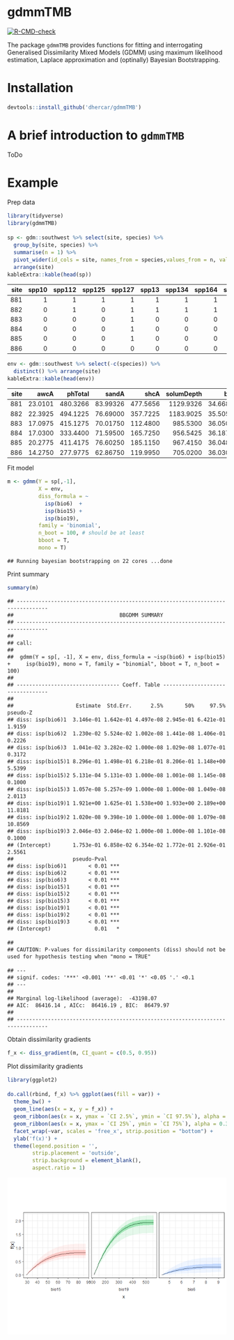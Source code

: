 gdmmTMB
================

<!-- badges: start -->

[![R-CMD-check](https://github.com/dhercar/gdmmTMB/actions/workflows/R-CMD-check.yaml/badge.svg)](https://github.com/dhercar/gdmmTMB/actions/workflows/R-CMD-check.yaml)
<!-- badges: end -->

The package `gdmmTMB` provides functions for fitting and interrogating
Generalised Dissimilarity Mixed Models (GDMM) using maximum likelihood
estimation, Laplace approximation and (optinally) Bayesian
Bootstrapping.

# Installation

``` r
devtools::install_github('dhercar/gdmmTMB')
```

# A brief introduction to `gdmmTMB`

ToDo

# Example

Prep data

``` r
library(tidyverse)
library(gdmmTMB)

sp <- gdm::southwest %>% select(site, species) %>% 
  group_by(site, species) %>%
  summarise(n = 1) %>%
  pivot_wider(id_cols = site, names_from = species,values_from = n, values_fill = 0 ) %>%
  arrange(site)
kableExtra::kable(head(sp))
```

| site | spp10 | spp112 | spp125 | spp127 | spp13 | spp134 | spp164 | spp179 | spp196 | spp198 | spp214 | spp219 | spp281 | spp285 | spp292 | spp298 | spp299 | spp325 | spp338 | spp352 | spp356 | spp377 | spp38 | spp390 | spp4 | spp433 | spp438 | spp440 | spp445 | spp451 | spp453 | spp456 | spp472 | spp479 | spp481 | spp482 | spp491 | spp492 | spp493 | spp494 | spp495 | spp50 | spp503 | spp519 | spp535 | spp544 | spp545 | spp567 | spp575 | spp589 | spp593 | spp6 | spp605 | spp609 | spp613 | spp621 | spp637 | spp638 | spp649 | spp65 | spp652 | spp655 | spp692 | spp702 | spp713 | spp720 | spp721 | spp722 | spp723 | spp724 | spp734 | spp735 | spp740 | spp746 | spp767 | spp780 | spp79 | spp796 | spp800 | spp814 | spp837 | spp865 | spp881 | spp898 | spp899 | spp911 | spp916 | spp934 | spp935 | spp936 | spp954 | spp12 | spp126 | spp138 | spp181 | spp191 | spp2 | spp202 | spp205 | spp210 | spp22 | spp226 | spp257 | spp258 | spp265 | spp271 | spp319 | spp320 | spp327 | spp34 | spp342 | spp380 | spp393 | spp408 | spp41 | spp415 | spp417 | spp419 | spp461 | spp467 | spp500 | spp501 | spp511 | spp518 | spp579 | spp610 | spp615 | spp660 | spp7 | spp711 | spp719 | spp739 | spp74 | spp749 | spp778 | spp785 | spp788 | spp8 | spp81 | spp831 | spp860 | spp861 | spp868 | spp904 | spp906 | spp920 | spp923 | spp925 | spp929 | spp931 | spp937 | spp940 | spp944 | spp97 | spp98 | spp142 | spp222 | spp225 | spp260 | spp269 | spp282 | spp295 | spp307 | spp345 | spp402 | spp424 | spp478 | spp486 | spp509 | spp527 | spp57 | spp578 | spp58 | spp591 | spp612 | spp653 | spp71 | spp761 | spp790 | spp839 | spp85 | spp892 | spp963 | spp147 | spp189 | spp209 | spp334 | spp36 | spp418 | spp454 | spp506 | spp816 | spp159 | spp170 | spp183 | spp184 | spp215 | spp229 | spp240 | spp291 | spp306 | spp308 | spp416 | spp426 | spp498 | spp68 | spp688 | spp697 | spp752 | spp763 | spp764 | spp789 | spp838 | spp119 | spp141 | spp272 | spp392 | spp401 | spp432 | spp502 | spp523 | spp531 | spp588 | spp61 | spp663 | spp700 | spp737 | spp943 | spp968 | spp969 | spp974 | spp116 | spp117 | spp122 | spp172 | spp212 | spp228 | spp26 | spp294 | spp372 | spp400 | spp444 | spp449 | spp462 | spp532 | spp556 | spp585 | spp587 | spp622 | spp625 | spp629 | spp635 | spp666 | spp671 | spp676 | spp677 | spp712 | spp742 | spp768 | spp841 | spp930 | spp939 | spp953 | spp965 | spp121 | spp128 | spp137 | spp160 | spp195 | spp234 | spp27 | spp321 | spp33 | spp457 | spp459 | spp46 | spp469 | spp551 | spp569 | spp656 | spp683 | spp77 | spp828 | spp830 | spp846 | spp876 | spp891 | spp93 | spp124 | spp252 | spp525 | spp56 | spp597 | spp777 | spp801 | spp832 | spp103 | spp186 | spp430 | spp144 | spp150 | spp235 | spp242 | spp293 | spp305 | spp40 | spp436 | spp458 | spp475 | spp83 | spp96 | spp201 | spp44 | spp446 | spp474 | spp526 | spp207 | spp250 | spp302 | spp304 | spp314 | spp403 | spp42 | spp447 | spp541 | spp543 | spp583 | spp590 | spp634 | spp667 | spp718 | spp75 | spp750 | spp835 | spp864 | spp896 | spp897 | spp928 | spp236 | spp30 | spp546 | spp815 | spp86 | spp882 | spp558 | spp850 | spp140 | spp499 | spp592 | spp9 | spp388 | spp476 | spp783 | spp135 | spp178 | spp23 | spp284 | spp431 | spp661 | spp104 | spp167 | spp204 | spp31 | spp336 | spp517 | spp537 | spp608 | spp647 | spp709 | spp710 | spp844 | spp88 | spp880 | spp654 | spp675 | spp716 | spp76 | spp776 | spp894 | spp917 | spp932 | spp133 | spp145 | spp158 | spp162 | spp218 | spp232 | spp275 | spp43 | spp435 | spp489 | spp497 | spp524 | spp542 | spp548 | spp553 | spp67 | spp822 | spp89 | spp960 | spp962 | spp114 | spp118 | spp19 | spp28 | spp289 | spp312 | spp332 | spp554 | spp644 | spp658 | spp673 | spp704 | spp707 | spp748 | spp820 | spp847 | spp887 | spp888 | spp100 | spp246 | spp268 | spp287 | spp421 | spp470 | spp488 | spp60 | spp751 | spp123 | spp348 | spp52 | spp59 | spp245 | spp276 | spp329 | spp341 | spp941 | spp217 | spp279 | spp330 | spp471 | spp533 | spp182 | spp643 | spp694 | spp107 | spp251 | spp32 | spp344 | spp455 | spp782 | spp854 | spp161 | spp197 | spp24 | spp404 | spp45 | spp464 | spp534 | spp563 | spp598 | spp623 | spp631 | spp725 | spp730 | spp840 | spp857 | spp886 | spp949 | spp951 | spp964 | spp253 | spp379 | spp505 | spp510 | spp603 | spp626 | spp701 | spp727 | spp825 | spp912 | spp927 | spp211 | spp277 | spp301 | spp512 | spp665 | spp863 | spp318 | spp339 | spp35 | spp437 | spp473 | spp5 | spp53 | spp791 | spp185 | spp310 | spp331 | spp429 | spp536 | spp549 | spp87 | spp288 | spp337 | spp395 | spp550 | spp573 | spp848 | spp905 | spp516 | spp154 | spp163 | spp267 | spp340 | spp387 | spp690 | spp80 | spp947 | spp173 | spp203 | spp241 | spp262 | spp309 | spp316 | spp349 | spp368 | spp565 | spp601 | spp602 | spp819 | spp845 | spp869 | spp873 | spp874 | spp893 | spp959 | spp961 | spp180 | spp25 | spp359 | spp480 | spp521 | spp559 | spp561 | spp566 | spp574 | spp581 | spp646 | spp668 | spp674 | spp681 | spp703 | spp706 | spp728 | spp738 | spp747 | spp770 | spp784 | spp797 | spp836 | spp907 | spp913 | spp938 | spp94 | spp971 | spp972 | spp383 | spp642 | spp72 | spp871 | spp933 | spp175 | spp280 | spp466 | spp496 | spp733 | spp1 | spp146 | spp317 | spp264 | spp664 | spp143 | spp206 | spp326 | spp571 | spp942 | spp193 | spp194 | spp216 | spp389 | spp413 | spp439 | spp64 | spp84 | spp131 | spp132 | spp187 | spp224 | spp363 | spp49 | spp562 | spp607 | spp645 | spp682 | spp73 | spp849 | spp862 | spp367 | spp520 | spp528 | spp662 | spp686 | spp177 | spp333 | spp385 | spp582 | spp584 | spp641 | spp651 | spp659 | spp745 | spp956 | spp54 | spp17 | spp599 | spp63 | spp754 | spp82 | spp919 | spp259 | spp360 | spp633 | spp192 | spp463 | spp507 | spp624 | spp807 | spp818 | spp220 | spp227 | spp315 | spp362 | spp485 | spp51 | spp576 | spp69 | spp787 | spp802 | spp855 | spp902 | spp109 | spp21 | spp261 | spp425 | spp731 | spp803 | spp248 | spp297 | spp428 | spp513 | spp514 | spp596 | spp617 | spp792 | spp805 | spp834 | spp290 | spp958 | spp547 | spp604 | spp616 | spp833 | spp552 | spp670 | spp859 | spp946 | spp577 | spp618 | spp926 | spp105 | spp152 | spp370 | spp37 | spp895 | spp915 | spp149 | spp190 | spp247 | spp266 | spp726 | spp798 | spp91 | spp106 | spp270 | spp875 | spp139 | spp386 | spp407 | spp448 | spp572 | spp779 | spp781 | spp973 | spp793 | spp708 | spp884 | spp92 | spp188 | spp366 | spp427 | spp156 | spp200 | spp627 | spp811 | spp351 | spp460 | spp504 | spp628 | spp901 | spp101 | spp113 | spp129 | spp136 | spp14 | spp174 | spp223 | spp273 | spp303 | spp322 | spp369 | spp411 | spp47 | spp483 | spp484 | spp555 | spp755 | spp759 | spp78 | spp799 | spp809 | spp870 | spp877 | spp921 | spp208 | spp213 | spp382 | spp744 | spp867 | spp879 | spp909 | spp922 | spp650 | spp766 | spp795 | spp648 | spp903 | spp110 | spp889 | spp99 | spp11 | spp324 | spp570 | spp794 | spp806 | spp813 | spp120 | spp199 | spp230 | spp296 | spp3 | spp350 | spp406 | spp48 | spp640 | spp66 | spp743 | spp758 | spp775 | spp890 | spp90 | spp910 | spp95 | spp239 | spp29 | spp354 | spp357 | spp365 | spp374 | spp394 | spp477 | spp508 | spp529 | spp540 | spp564 | spp620 | spp630 | spp696 | spp765 | spp786 | spp826 | spp948 | spp970 | spp157 | spp176 | spp283 | spp311 | spp313 | spp328 | spp353 | spp384 | spp530 | spp538 | spp557 | spp594 | spp600 | spp678 | spp736 | spp866 | spp885 | spp908 | spp955 | spp244 | spp669 | spp165 | spp254 | spp347 | spp373 | spp381 | spp522 | spp580 | spp606 | spp632 | spp636 | spp705 | spp804 | spp858 | spp966 | spp335 | spp375 | spp39 | spp619 | spp679 | spp680 | spp883 | spp689 | spp808 | spp945 | spp148 | spp698 | spp878 | spp950 | spp967 | spp672 | spp420 | spp441 | spp278 | spp371 | spp568 | spp586 | spp657 | spp685 | spp810 | spp952 | spp957 |
|-----:|------:|-------:|-------:|-------:|------:|-------:|-------:|-------:|-------:|-------:|-------:|-------:|-------:|-------:|-------:|-------:|-------:|-------:|-------:|-------:|-------:|-------:|------:|-------:|-----:|-------:|-------:|-------:|-------:|-------:|-------:|-------:|-------:|-------:|-------:|-------:|-------:|-------:|-------:|-------:|-------:|------:|-------:|-------:|-------:|-------:|-------:|-------:|-------:|-------:|-------:|-----:|-------:|-------:|-------:|-------:|-------:|-------:|-------:|------:|-------:|-------:|-------:|-------:|-------:|-------:|-------:|-------:|-------:|-------:|-------:|-------:|-------:|-------:|-------:|-------:|------:|-------:|-------:|-------:|-------:|-------:|-------:|-------:|-------:|-------:|-------:|-------:|-------:|-------:|-------:|------:|-------:|-------:|-------:|-------:|-----:|-------:|-------:|-------:|------:|-------:|-------:|-------:|-------:|-------:|-------:|-------:|-------:|------:|-------:|-------:|-------:|-------:|------:|-------:|-------:|-------:|-------:|-------:|-------:|-------:|-------:|-------:|-------:|-------:|-------:|-------:|-----:|-------:|-------:|-------:|------:|-------:|-------:|-------:|-------:|-----:|------:|-------:|-------:|-------:|-------:|-------:|-------:|-------:|-------:|-------:|-------:|-------:|-------:|-------:|-------:|------:|------:|-------:|-------:|-------:|-------:|-------:|-------:|-------:|-------:|-------:|-------:|-------:|-------:|-------:|-------:|-------:|------:|-------:|------:|-------:|-------:|-------:|------:|-------:|-------:|-------:|------:|-------:|-------:|-------:|-------:|-------:|-------:|------:|-------:|-------:|-------:|-------:|-------:|-------:|-------:|-------:|-------:|-------:|-------:|-------:|-------:|-------:|-------:|-------:|-------:|------:|-------:|-------:|-------:|-------:|-------:|-------:|-------:|-------:|-------:|-------:|-------:|-------:|-------:|-------:|-------:|-------:|-------:|------:|-------:|-------:|-------:|-------:|-------:|-------:|-------:|-------:|-------:|-------:|-------:|-------:|-------:|------:|-------:|-------:|-------:|-------:|-------:|-------:|-------:|-------:|-------:|-------:|-------:|-------:|-------:|-------:|-------:|-------:|-------:|-------:|-------:|-------:|-------:|-------:|-------:|-------:|-------:|-------:|-------:|-------:|-------:|-------:|-------:|-------:|------:|-------:|------:|-------:|-------:|------:|-------:|-------:|-------:|-------:|-------:|------:|-------:|-------:|-------:|-------:|-------:|------:|-------:|-------:|-------:|------:|-------:|-------:|-------:|-------:|-------:|-------:|-------:|-------:|-------:|-------:|-------:|-------:|-------:|------:|-------:|-------:|-------:|------:|------:|-------:|------:|-------:|-------:|-------:|-------:|-------:|-------:|-------:|-------:|-------:|------:|-------:|-------:|-------:|-------:|-------:|-------:|-------:|-------:|------:|-------:|-------:|-------:|-------:|-------:|-------:|-------:|------:|-------:|-------:|------:|-------:|-------:|-------:|-------:|-------:|-------:|-----:|-------:|-------:|-------:|-------:|-------:|------:|-------:|-------:|-------:|-------:|-------:|-------:|------:|-------:|-------:|-------:|-------:|-------:|-------:|-------:|-------:|------:|-------:|-------:|-------:|-------:|------:|-------:|-------:|-------:|-------:|-------:|-------:|-------:|-------:|-------:|-------:|-------:|------:|-------:|-------:|-------:|-------:|-------:|-------:|-------:|------:|-------:|------:|-------:|-------:|-------:|-------:|------:|------:|-------:|-------:|-------:|-------:|-------:|-------:|-------:|-------:|-------:|-------:|-------:|-------:|-------:|-------:|-------:|-------:|-------:|-------:|-------:|-------:|-------:|------:|-------:|-------:|-------:|------:|------:|-------:|-------:|-------:|-------:|-------:|-------:|-------:|-------:|-------:|-------:|-------:|-------:|-------:|-------:|-------:|------:|-------:|-------:|-------:|-------:|-------:|-------:|------:|-------:|------:|-------:|-------:|-------:|-------:|-------:|-------:|-------:|-------:|-------:|-------:|-------:|-------:|-------:|-------:|-------:|-------:|-------:|-------:|-------:|-------:|-------:|-------:|-------:|-------:|-------:|-------:|-------:|-------:|-------:|-------:|-------:|-------:|-------:|------:|-------:|-------:|-----:|------:|-------:|-------:|-------:|-------:|-------:|-------:|-------:|------:|-------:|-------:|-------:|-------:|-------:|-------:|-------:|-------:|-------:|-------:|-------:|-------:|-------:|-------:|------:|-------:|-------:|-------:|-------:|-------:|-------:|-------:|-------:|-------:|-------:|-------:|-------:|-------:|-------:|-------:|-------:|-------:|-------:|-------:|-------:|-------:|------:|-------:|-------:|-------:|-------:|-------:|-------:|-------:|-------:|-------:|-------:|-------:|-------:|-------:|-------:|-------:|-------:|-------:|-------:|-------:|-------:|-------:|-------:|-------:|-------:|------:|-------:|-------:|-------:|-------:|------:|-------:|-------:|-------:|-------:|-------:|-------:|-------:|-----:|-------:|-------:|-------:|-------:|-------:|-------:|-------:|-------:|-------:|-------:|-------:|-------:|-------:|-------:|-------:|------:|------:|-------:|-------:|-------:|-------:|-------:|------:|-------:|-------:|-------:|-------:|------:|-------:|-------:|-------:|-------:|-------:|-------:|-------:|-------:|-------:|-------:|-------:|-------:|-------:|-------:|-------:|-------:|-------:|------:|------:|-------:|------:|-------:|------:|-------:|-------:|-------:|-------:|-------:|-------:|-------:|-------:|-------:|-------:|-------:|-------:|-------:|-------:|-------:|------:|-------:|------:|-------:|-------:|-------:|-------:|-------:|------:|-------:|-------:|-------:|-------:|-------:|-------:|-------:|-------:|-------:|-------:|-------:|-------:|-------:|-------:|-------:|-------:|-------:|-------:|-------:|-------:|-------:|-------:|-------:|-------:|-------:|-------:|-------:|-------:|-------:|-------:|------:|-------:|-------:|-------:|-------:|-------:|-------:|-------:|-------:|------:|-------:|-------:|-------:|-------:|-------:|-------:|-------:|-------:|-------:|-------:|-------:|-------:|-------:|-------:|------:|-------:|-------:|-------:|-------:|-------:|-------:|-------:|-------:|-------:|-------:|-------:|-------:|-------:|-------:|-------:|-------:|------:|-------:|-------:|-------:|-------:|-------:|-------:|-------:|------:|-------:|-------:|-------:|-------:|-------:|------:|-------:|-------:|-------:|-------:|-------:|-------:|-------:|-------:|-------:|-------:|-------:|-------:|-------:|-------:|-------:|-------:|-------:|-------:|-------:|-------:|------:|------:|-------:|-------:|-------:|-------:|-------:|-------:|-------:|-------:|-------:|-----:|-------:|-------:|------:|-------:|------:|-------:|-------:|-------:|-------:|------:|-------:|------:|-------:|------:|-------:|-------:|-------:|-------:|-------:|-------:|-------:|-------:|-------:|-------:|-------:|-------:|-------:|-------:|-------:|-------:|-------:|-------:|-------:|-------:|-------:|-------:|-------:|-------:|-------:|-------:|-------:|-------:|-------:|-------:|-------:|-------:|-------:|-------:|-------:|-------:|-------:|-------:|-------:|-------:|-------:|-------:|-------:|-------:|-------:|-------:|-------:|-------:|-------:|-------:|-------:|-------:|-------:|-------:|-------:|------:|-------:|-------:|-------:|-------:|-------:|-------:|-------:|-------:|-------:|-------:|-------:|-------:|-------:|-------:|-------:|-------:|-------:|-------:|-------:|-------:|-------:|-------:|-------:|-------:|
|  881 |     1 |      1 |      1 |      1 |     1 |      1 |      1 |      1 |      1 |      1 |      1 |      1 |      1 |      1 |      1 |      1 |      1 |      1 |      1 |      1 |      1 |      1 |     1 |      1 |    1 |      1 |      1 |      1 |      1 |      1 |      1 |      1 |      1 |      1 |      1 |      1 |      1 |      1 |      1 |      1 |      1 |     1 |      1 |      1 |      1 |      1 |      1 |      1 |      1 |      1 |      1 |    1 |      1 |      1 |      1 |      1 |      1 |      1 |      1 |     1 |      1 |      1 |      1 |      1 |      1 |      1 |      1 |      1 |      1 |      1 |      1 |      1 |      1 |      1 |      1 |      1 |     1 |      1 |      1 |      1 |      1 |      1 |      1 |      1 |      1 |      1 |      1 |      1 |      1 |      1 |      1 |     0 |      0 |      0 |      0 |      0 |    0 |      0 |      0 |      0 |     0 |      0 |      0 |      0 |      0 |      0 |      0 |      0 |      0 |     0 |      0 |      0 |      0 |      0 |     0 |      0 |      0 |      0 |      0 |      0 |      0 |      0 |      0 |      0 |      0 |      0 |      0 |      0 |    0 |      0 |      0 |      0 |     0 |      0 |      0 |      0 |      0 |    0 |     0 |      0 |      0 |      0 |      0 |      0 |      0 |      0 |      0 |      0 |      0 |      0 |      0 |      0 |      0 |     0 |     0 |      0 |      0 |      0 |      0 |      0 |      0 |      0 |      0 |      0 |      0 |      0 |      0 |      0 |      0 |      0 |     0 |      0 |     0 |      0 |      0 |      0 |     0 |      0 |      0 |      0 |     0 |      0 |      0 |      0 |      0 |      0 |      0 |     0 |      0 |      0 |      0 |      0 |      0 |      0 |      0 |      0 |      0 |      0 |      0 |      0 |      0 |      0 |      0 |      0 |      0 |     0 |      0 |      0 |      0 |      0 |      0 |      0 |      0 |      0 |      0 |      0 |      0 |      0 |      0 |      0 |      0 |      0 |      0 |     0 |      0 |      0 |      0 |      0 |      0 |      0 |      0 |      0 |      0 |      0 |      0 |      0 |      0 |     0 |      0 |      0 |      0 |      0 |      0 |      0 |      0 |      0 |      0 |      0 |      0 |      0 |      0 |      0 |      0 |      0 |      0 |      0 |      0 |      0 |      0 |      0 |      0 |      0 |      0 |      0 |      0 |      0 |      0 |      0 |      0 |      0 |     0 |      0 |     0 |      0 |      0 |     0 |      0 |      0 |      0 |      0 |      0 |     0 |      0 |      0 |      0 |      0 |      0 |     0 |      0 |      0 |      0 |     0 |      0 |      0 |      0 |      0 |      0 |      0 |      0 |      0 |      0 |      0 |      0 |      0 |      0 |     0 |      0 |      0 |      0 |     0 |     0 |      0 |     0 |      0 |      0 |      0 |      0 |      0 |      0 |      0 |      0 |      0 |     0 |      0 |      0 |      0 |      0 |      0 |      0 |      0 |      0 |     0 |      0 |      0 |      0 |      0 |      0 |      0 |      0 |     0 |      0 |      0 |     0 |      0 |      0 |      0 |      0 |      0 |      0 |    0 |      0 |      0 |      0 |      0 |      0 |     0 |      0 |      0 |      0 |      0 |      0 |      0 |     0 |      0 |      0 |      0 |      0 |      0 |      0 |      0 |      0 |     0 |      0 |      0 |      0 |      0 |     0 |      0 |      0 |      0 |      0 |      0 |      0 |      0 |      0 |      0 |      0 |      0 |     0 |      0 |      0 |      0 |      0 |      0 |      0 |      0 |     0 |      0 |     0 |      0 |      0 |      0 |      0 |     0 |     0 |      0 |      0 |      0 |      0 |      0 |      0 |      0 |      0 |      0 |      0 |      0 |      0 |      0 |      0 |      0 |      0 |      0 |      0 |      0 |      0 |      0 |     0 |      0 |      0 |      0 |     0 |     0 |      0 |      0 |      0 |      0 |      0 |      0 |      0 |      0 |      0 |      0 |      0 |      0 |      0 |      0 |      0 |     0 |      0 |      0 |      0 |      0 |      0 |      0 |     0 |      0 |     0 |      0 |      0 |      0 |      0 |      0 |      0 |      0 |      0 |      0 |      0 |      0 |      0 |      0 |      0 |      0 |      0 |      0 |      0 |      0 |      0 |      0 |      0 |      0 |      0 |      0 |      0 |      0 |      0 |      0 |      0 |      0 |      0 |      0 |     0 |      0 |      0 |    0 |     0 |      0 |      0 |      0 |      0 |      0 |      0 |      0 |     0 |      0 |      0 |      0 |      0 |      0 |      0 |      0 |      0 |      0 |      0 |      0 |      0 |      0 |      0 |     0 |      0 |      0 |      0 |      0 |      0 |      0 |      0 |      0 |      0 |      0 |      0 |      0 |      0 |      0 |      0 |      0 |      0 |      0 |      0 |      0 |      0 |     0 |      0 |      0 |      0 |      0 |      0 |      0 |      0 |      0 |      0 |      0 |      0 |      0 |      0 |      0 |      0 |      0 |      0 |      0 |      0 |      0 |      0 |      0 |      0 |      0 |     0 |      0 |      0 |      0 |      0 |     0 |      0 |      0 |      0 |      0 |      0 |      0 |      0 |    0 |      0 |      0 |      0 |      0 |      0 |      0 |      0 |      0 |      0 |      0 |      0 |      0 |      0 |      0 |      0 |     0 |     0 |      0 |      0 |      0 |      0 |      0 |     0 |      0 |      0 |      0 |      0 |     0 |      0 |      0 |      0 |      0 |      0 |      0 |      0 |      0 |      0 |      0 |      0 |      0 |      0 |      0 |      0 |      0 |      0 |     0 |     0 |      0 |     0 |      0 |     0 |      0 |      0 |      0 |      0 |      0 |      0 |      0 |      0 |      0 |      0 |      0 |      0 |      0 |      0 |      0 |     0 |      0 |     0 |      0 |      0 |      0 |      0 |      0 |     0 |      0 |      0 |      0 |      0 |      0 |      0 |      0 |      0 |      0 |      0 |      0 |      0 |      0 |      0 |      0 |      0 |      0 |      0 |      0 |      0 |      0 |      0 |      0 |      0 |      0 |      0 |      0 |      0 |      0 |      0 |     0 |      0 |      0 |      0 |      0 |      0 |      0 |      0 |      0 |     0 |      0 |      0 |      0 |      0 |      0 |      0 |      0 |      0 |      0 |      0 |      0 |      0 |      0 |      0 |     0 |      0 |      0 |      0 |      0 |      0 |      0 |      0 |      0 |      0 |      0 |      0 |      0 |      0 |      0 |      0 |      0 |     0 |      0 |      0 |      0 |      0 |      0 |      0 |      0 |     0 |      0 |      0 |      0 |      0 |      0 |     0 |      0 |      0 |      0 |      0 |      0 |      0 |      0 |      0 |      0 |      0 |      0 |      0 |      0 |      0 |      0 |      0 |      0 |      0 |      0 |      0 |     0 |     0 |      0 |      0 |      0 |      0 |      0 |      0 |      0 |      0 |      0 |    0 |      0 |      0 |     0 |      0 |     0 |      0 |      0 |      0 |      0 |     0 |      0 |     0 |      0 |     0 |      0 |      0 |      0 |      0 |      0 |      0 |      0 |      0 |      0 |      0 |      0 |      0 |      0 |      0 |      0 |      0 |      0 |      0 |      0 |      0 |      0 |      0 |      0 |      0 |      0 |      0 |      0 |      0 |      0 |      0 |      0 |      0 |      0 |      0 |      0 |      0 |      0 |      0 |      0 |      0 |      0 |      0 |      0 |      0 |      0 |      0 |      0 |      0 |      0 |      0 |      0 |      0 |      0 |      0 |      0 |     0 |      0 |      0 |      0 |      0 |      0 |      0 |      0 |      0 |      0 |      0 |      0 |      0 |      0 |      0 |      0 |      0 |      0 |      0 |      0 |      0 |      0 |      0 |      0 |      0 |
|  882 |     0 |      1 |      0 |      1 |     1 |      1 |      1 |      1 |      1 |      1 |      1 |      0 |      1 |      1 |      1 |      0 |      0 |      0 |      0 |      0 |      1 |      1 |     1 |      0 |    0 |      1 |      1 |      1 |      1 |      1 |      0 |      0 |      1 |      1 |      1 |      1 |      0 |      1 |      1 |      1 |      1 |     1 |      1 |      1 |      0 |      1 |      1 |      1 |      0 |      1 |      1 |    1 |      1 |      1 |      0 |      1 |      1 |      0 |      0 |     1 |      1 |      1 |      0 |      1 |      1 |      1 |      1 |      0 |      1 |      1 |      0 |      1 |      1 |      1 |      0 |      0 |     1 |      0 |      0 |      1 |      1 |      1 |      0 |      0 |      0 |      0 |      1 |      0 |      0 |      0 |      1 |     1 |      1 |      1 |      1 |      1 |    1 |      1 |      1 |      1 |     1 |      1 |      1 |      1 |      1 |      1 |      1 |      1 |      1 |     1 |      1 |      1 |      1 |      1 |     1 |      1 |      1 |      1 |      1 |      1 |      1 |      1 |      1 |      1 |      1 |      1 |      1 |      1 |    1 |      1 |      1 |      1 |     1 |      1 |      1 |      1 |      1 |    1 |     1 |      1 |      1 |      1 |      1 |      1 |      1 |      1 |      1 |      1 |      1 |      1 |      1 |      1 |      1 |     1 |     1 |      0 |      0 |      0 |      0 |      0 |      0 |      0 |      0 |      0 |      0 |      0 |      0 |      0 |      0 |      0 |     0 |      0 |     0 |      0 |      0 |      0 |     0 |      0 |      0 |      0 |     0 |      0 |      0 |      0 |      0 |      0 |      0 |     0 |      0 |      0 |      0 |      0 |      0 |      0 |      0 |      0 |      0 |      0 |      0 |      0 |      0 |      0 |      0 |      0 |      0 |     0 |      0 |      0 |      0 |      0 |      0 |      0 |      0 |      0 |      0 |      0 |      0 |      0 |      0 |      0 |      0 |      0 |      0 |     0 |      0 |      0 |      0 |      0 |      0 |      0 |      0 |      0 |      0 |      0 |      0 |      0 |      0 |     0 |      0 |      0 |      0 |      0 |      0 |      0 |      0 |      0 |      0 |      0 |      0 |      0 |      0 |      0 |      0 |      0 |      0 |      0 |      0 |      0 |      0 |      0 |      0 |      0 |      0 |      0 |      0 |      0 |      0 |      0 |      0 |      0 |     0 |      0 |     0 |      0 |      0 |     0 |      0 |      0 |      0 |      0 |      0 |     0 |      0 |      0 |      0 |      0 |      0 |     0 |      0 |      0 |      0 |     0 |      0 |      0 |      0 |      0 |      0 |      0 |      0 |      0 |      0 |      0 |      0 |      0 |      0 |     0 |      0 |      0 |      0 |     0 |     0 |      0 |     0 |      0 |      0 |      0 |      0 |      0 |      0 |      0 |      0 |      0 |     0 |      0 |      0 |      0 |      0 |      0 |      0 |      0 |      0 |     0 |      0 |      0 |      0 |      0 |      0 |      0 |      0 |     0 |      0 |      0 |     0 |      0 |      0 |      0 |      0 |      0 |      0 |    0 |      0 |      0 |      0 |      0 |      0 |     0 |      0 |      0 |      0 |      0 |      0 |      0 |     0 |      0 |      0 |      0 |      0 |      0 |      0 |      0 |      0 |     0 |      0 |      0 |      0 |      0 |     0 |      0 |      0 |      0 |      0 |      0 |      0 |      0 |      0 |      0 |      0 |      0 |     0 |      0 |      0 |      0 |      0 |      0 |      0 |      0 |     0 |      0 |     0 |      0 |      0 |      0 |      0 |     0 |     0 |      0 |      0 |      0 |      0 |      0 |      0 |      0 |      0 |      0 |      0 |      0 |      0 |      0 |      0 |      0 |      0 |      0 |      0 |      0 |      0 |      0 |     0 |      0 |      0 |      0 |     0 |     0 |      0 |      0 |      0 |      0 |      0 |      0 |      0 |      0 |      0 |      0 |      0 |      0 |      0 |      0 |      0 |     0 |      0 |      0 |      0 |      0 |      0 |      0 |     0 |      0 |     0 |      0 |      0 |      0 |      0 |      0 |      0 |      0 |      0 |      0 |      0 |      0 |      0 |      0 |      0 |      0 |      0 |      0 |      0 |      0 |      0 |      0 |      0 |      0 |      0 |      0 |      0 |      0 |      0 |      0 |      0 |      0 |      0 |      0 |     0 |      0 |      0 |    0 |     0 |      0 |      0 |      0 |      0 |      0 |      0 |      0 |     0 |      0 |      0 |      0 |      0 |      0 |      0 |      0 |      0 |      0 |      0 |      0 |      0 |      0 |      0 |     0 |      0 |      0 |      0 |      0 |      0 |      0 |      0 |      0 |      0 |      0 |      0 |      0 |      0 |      0 |      0 |      0 |      0 |      0 |      0 |      0 |      0 |     0 |      0 |      0 |      0 |      0 |      0 |      0 |      0 |      0 |      0 |      0 |      0 |      0 |      0 |      0 |      0 |      0 |      0 |      0 |      0 |      0 |      0 |      0 |      0 |      0 |     0 |      0 |      0 |      0 |      0 |     0 |      0 |      0 |      0 |      0 |      0 |      0 |      0 |    0 |      0 |      0 |      0 |      0 |      0 |      0 |      0 |      0 |      0 |      0 |      0 |      0 |      0 |      0 |      0 |     0 |     0 |      0 |      0 |      0 |      0 |      0 |     0 |      0 |      0 |      0 |      0 |     0 |      0 |      0 |      0 |      0 |      0 |      0 |      0 |      0 |      0 |      0 |      0 |      0 |      0 |      0 |      0 |      0 |      0 |     0 |     0 |      0 |     0 |      0 |     0 |      0 |      0 |      0 |      0 |      0 |      0 |      0 |      0 |      0 |      0 |      0 |      0 |      0 |      0 |      0 |     0 |      0 |     0 |      0 |      0 |      0 |      0 |      0 |     0 |      0 |      0 |      0 |      0 |      0 |      0 |      0 |      0 |      0 |      0 |      0 |      0 |      0 |      0 |      0 |      0 |      0 |      0 |      0 |      0 |      0 |      0 |      0 |      0 |      0 |      0 |      0 |      0 |      0 |      0 |     0 |      0 |      0 |      0 |      0 |      0 |      0 |      0 |      0 |     0 |      0 |      0 |      0 |      0 |      0 |      0 |      0 |      0 |      0 |      0 |      0 |      0 |      0 |      0 |     0 |      0 |      0 |      0 |      0 |      0 |      0 |      0 |      0 |      0 |      0 |      0 |      0 |      0 |      0 |      0 |      0 |     0 |      0 |      0 |      0 |      0 |      0 |      0 |      0 |     0 |      0 |      0 |      0 |      0 |      0 |     0 |      0 |      0 |      0 |      0 |      0 |      0 |      0 |      0 |      0 |      0 |      0 |      0 |      0 |      0 |      0 |      0 |      0 |      0 |      0 |      0 |     0 |     0 |      0 |      0 |      0 |      0 |      0 |      0 |      0 |      0 |      0 |    0 |      0 |      0 |     0 |      0 |     0 |      0 |      0 |      0 |      0 |     0 |      0 |     0 |      0 |     0 |      0 |      0 |      0 |      0 |      0 |      0 |      0 |      0 |      0 |      0 |      0 |      0 |      0 |      0 |      0 |      0 |      0 |      0 |      0 |      0 |      0 |      0 |      0 |      0 |      0 |      0 |      0 |      0 |      0 |      0 |      0 |      0 |      0 |      0 |      0 |      0 |      0 |      0 |      0 |      0 |      0 |      0 |      0 |      0 |      0 |      0 |      0 |      0 |      0 |      0 |      0 |      0 |      0 |      0 |      0 |     0 |      0 |      0 |      0 |      0 |      0 |      0 |      0 |      0 |      0 |      0 |      0 |      0 |      0 |      0 |      0 |      0 |      0 |      0 |      0 |      0 |      0 |      0 |      0 |      0 |
|  883 |     0 |      0 |      0 |      1 |     0 |      0 |      0 |      1 |      0 |      1 |      1 |      1 |      0 |      0 |      0 |      0 |      0 |      0 |      0 |      0 |      0 |      0 |     0 |      0 |    1 |      0 |      0 |      0 |      0 |      0 |      0 |      0 |      0 |      0 |      0 |      0 |      1 |      1 |      1 |      0 |      0 |     0 |      0 |      0 |      1 |      1 |      0 |      0 |      0 |      1 |      0 |    1 |      1 |      1 |      0 |      0 |      0 |      0 |      0 |     0 |      0 |      0 |      0 |      0 |      0 |      0 |      0 |      0 |      1 |      0 |      1 |      1 |      1 |      0 |      0 |      0 |     0 |      0 |      0 |      0 |      0 |      0 |      0 |      0 |      0 |      0 |      1 |      0 |      0 |      0 |      0 |     1 |      1 |      0 |      0 |      0 |    1 |      0 |      1 |      0 |     0 |      1 |      1 |      0 |      1 |      1 |      0 |      0 |      1 |     1 |      0 |      0 |      0 |      0 |     0 |      0 |      0 |      1 |      0 |      1 |      0 |      0 |      0 |      0 |      0 |      1 |      0 |      1 |    1 |      1 |      1 |      1 |     0 |      0 |      1 |      0 |      1 |    1 |     0 |      1 |      0 |      0 |      0 |      0 |      1 |      0 |      0 |      0 |      0 |      0 |      0 |      1 |      0 |     1 |     1 |      1 |      1 |      1 |      1 |      1 |      1 |      1 |      1 |      1 |      1 |      1 |      1 |      1 |      1 |      1 |     1 |      1 |     1 |      1 |      1 |      1 |     1 |      1 |      1 |      1 |     1 |      1 |      1 |      0 |      0 |      0 |      0 |     0 |      0 |      0 |      0 |      0 |      0 |      0 |      0 |      0 |      0 |      0 |      0 |      0 |      0 |      0 |      0 |      0 |      0 |     0 |      0 |      0 |      0 |      0 |      0 |      0 |      0 |      0 |      0 |      0 |      0 |      0 |      0 |      0 |      0 |      0 |      0 |     0 |      0 |      0 |      0 |      0 |      0 |      0 |      0 |      0 |      0 |      0 |      0 |      0 |      0 |     0 |      0 |      0 |      0 |      0 |      0 |      0 |      0 |      0 |      0 |      0 |      0 |      0 |      0 |      0 |      0 |      0 |      0 |      0 |      0 |      0 |      0 |      0 |      0 |      0 |      0 |      0 |      0 |      0 |      0 |      0 |      0 |      0 |     0 |      0 |     0 |      0 |      0 |     0 |      0 |      0 |      0 |      0 |      0 |     0 |      0 |      0 |      0 |      0 |      0 |     0 |      0 |      0 |      0 |     0 |      0 |      0 |      0 |      0 |      0 |      0 |      0 |      0 |      0 |      0 |      0 |      0 |      0 |     0 |      0 |      0 |      0 |     0 |     0 |      0 |     0 |      0 |      0 |      0 |      0 |      0 |      0 |      0 |      0 |      0 |     0 |      0 |      0 |      0 |      0 |      0 |      0 |      0 |      0 |     0 |      0 |      0 |      0 |      0 |      0 |      0 |      0 |     0 |      0 |      0 |     0 |      0 |      0 |      0 |      0 |      0 |      0 |    0 |      0 |      0 |      0 |      0 |      0 |     0 |      0 |      0 |      0 |      0 |      0 |      0 |     0 |      0 |      0 |      0 |      0 |      0 |      0 |      0 |      0 |     0 |      0 |      0 |      0 |      0 |     0 |      0 |      0 |      0 |      0 |      0 |      0 |      0 |      0 |      0 |      0 |      0 |     0 |      0 |      0 |      0 |      0 |      0 |      0 |      0 |     0 |      0 |     0 |      0 |      0 |      0 |      0 |     0 |     0 |      0 |      0 |      0 |      0 |      0 |      0 |      0 |      0 |      0 |      0 |      0 |      0 |      0 |      0 |      0 |      0 |      0 |      0 |      0 |      0 |      0 |     0 |      0 |      0 |      0 |     0 |     0 |      0 |      0 |      0 |      0 |      0 |      0 |      0 |      0 |      0 |      0 |      0 |      0 |      0 |      0 |      0 |     0 |      0 |      0 |      0 |      0 |      0 |      0 |     0 |      0 |     0 |      0 |      0 |      0 |      0 |      0 |      0 |      0 |      0 |      0 |      0 |      0 |      0 |      0 |      0 |      0 |      0 |      0 |      0 |      0 |      0 |      0 |      0 |      0 |      0 |      0 |      0 |      0 |      0 |      0 |      0 |      0 |      0 |      0 |     0 |      0 |      0 |    0 |     0 |      0 |      0 |      0 |      0 |      0 |      0 |      0 |     0 |      0 |      0 |      0 |      0 |      0 |      0 |      0 |      0 |      0 |      0 |      0 |      0 |      0 |      0 |     0 |      0 |      0 |      0 |      0 |      0 |      0 |      0 |      0 |      0 |      0 |      0 |      0 |      0 |      0 |      0 |      0 |      0 |      0 |      0 |      0 |      0 |     0 |      0 |      0 |      0 |      0 |      0 |      0 |      0 |      0 |      0 |      0 |      0 |      0 |      0 |      0 |      0 |      0 |      0 |      0 |      0 |      0 |      0 |      0 |      0 |      0 |     0 |      0 |      0 |      0 |      0 |     0 |      0 |      0 |      0 |      0 |      0 |      0 |      0 |    0 |      0 |      0 |      0 |      0 |      0 |      0 |      0 |      0 |      0 |      0 |      0 |      0 |      0 |      0 |      0 |     0 |     0 |      0 |      0 |      0 |      0 |      0 |     0 |      0 |      0 |      0 |      0 |     0 |      0 |      0 |      0 |      0 |      0 |      0 |      0 |      0 |      0 |      0 |      0 |      0 |      0 |      0 |      0 |      0 |      0 |     0 |     0 |      0 |     0 |      0 |     0 |      0 |      0 |      0 |      0 |      0 |      0 |      0 |      0 |      0 |      0 |      0 |      0 |      0 |      0 |      0 |     0 |      0 |     0 |      0 |      0 |      0 |      0 |      0 |     0 |      0 |      0 |      0 |      0 |      0 |      0 |      0 |      0 |      0 |      0 |      0 |      0 |      0 |      0 |      0 |      0 |      0 |      0 |      0 |      0 |      0 |      0 |      0 |      0 |      0 |      0 |      0 |      0 |      0 |      0 |     0 |      0 |      0 |      0 |      0 |      0 |      0 |      0 |      0 |     0 |      0 |      0 |      0 |      0 |      0 |      0 |      0 |      0 |      0 |      0 |      0 |      0 |      0 |      0 |     0 |      0 |      0 |      0 |      0 |      0 |      0 |      0 |      0 |      0 |      0 |      0 |      0 |      0 |      0 |      0 |      0 |     0 |      0 |      0 |      0 |      0 |      0 |      0 |      0 |     0 |      0 |      0 |      0 |      0 |      0 |     0 |      0 |      0 |      0 |      0 |      0 |      0 |      0 |      0 |      0 |      0 |      0 |      0 |      0 |      0 |      0 |      0 |      0 |      0 |      0 |      0 |     0 |     0 |      0 |      0 |      0 |      0 |      0 |      0 |      0 |      0 |      0 |    0 |      0 |      0 |     0 |      0 |     0 |      0 |      0 |      0 |      0 |     0 |      0 |     0 |      0 |     0 |      0 |      0 |      0 |      0 |      0 |      0 |      0 |      0 |      0 |      0 |      0 |      0 |      0 |      0 |      0 |      0 |      0 |      0 |      0 |      0 |      0 |      0 |      0 |      0 |      0 |      0 |      0 |      0 |      0 |      0 |      0 |      0 |      0 |      0 |      0 |      0 |      0 |      0 |      0 |      0 |      0 |      0 |      0 |      0 |      0 |      0 |      0 |      0 |      0 |      0 |      0 |      0 |      0 |      0 |      0 |     0 |      0 |      0 |      0 |      0 |      0 |      0 |      0 |      0 |      0 |      0 |      0 |      0 |      0 |      0 |      0 |      0 |      0 |      0 |      0 |      0 |      0 |      0 |      0 |      0 |
|  884 |     0 |      0 |      0 |      1 |     0 |      0 |      0 |      1 |      0 |      0 |      1 |      1 |      0 |      0 |      0 |      0 |      0 |      0 |      0 |      0 |      0 |      0 |     0 |      0 |    0 |      0 |      0 |      0 |      0 |      0 |      0 |      0 |      0 |      0 |      0 |      0 |      0 |      0 |      0 |      0 |      0 |     0 |      0 |      0 |      1 |      0 |      0 |      0 |      0 |      0 |      0 |    1 |      0 |      0 |      0 |      0 |      0 |      0 |      0 |     0 |      0 |      0 |      0 |      0 |      0 |      0 |      0 |      0 |      0 |      0 |      0 |      0 |      0 |      0 |      0 |      0 |     0 |      0 |      0 |      0 |      0 |      0 |      0 |      0 |      0 |      0 |      1 |      0 |      0 |      0 |      0 |     0 |      0 |      0 |      0 |      0 |    1 |      0 |      0 |      0 |     0 |      0 |      0 |      0 |      0 |      1 |      0 |      0 |      0 |     1 |      0 |      0 |      0 |      1 |     0 |      0 |      0 |      0 |      0 |      1 |      0 |      0 |      0 |      0 |      0 |      1 |      0 |      1 |    0 |      0 |      0 |      0 |     0 |      0 |      1 |      0 |      0 |    1 |     0 |      0 |      0 |      0 |      0 |      0 |      0 |      1 |      0 |      0 |      0 |      0 |      0 |      0 |      0 |     0 |     0 |      1 |      1 |      0 |      0 |      1 |      0 |      0 |      1 |      1 |      0 |      0 |      1 |      0 |      1 |      0 |     0 |      0 |     1 |      1 |      1 |      0 |     0 |      1 |      0 |      1 |     1 |      1 |      1 |      1 |      1 |      1 |      1 |     1 |      1 |      1 |      1 |      1 |      0 |      0 |      0 |      0 |      0 |      0 |      0 |      0 |      0 |      0 |      0 |      0 |      0 |     0 |      0 |      0 |      0 |      0 |      0 |      0 |      0 |      0 |      0 |      0 |      0 |      0 |      0 |      0 |      0 |      0 |      0 |     0 |      0 |      0 |      0 |      0 |      0 |      0 |      0 |      0 |      0 |      0 |      0 |      0 |      0 |     0 |      0 |      0 |      0 |      0 |      0 |      0 |      0 |      0 |      0 |      0 |      0 |      0 |      0 |      0 |      0 |      0 |      0 |      0 |      0 |      0 |      0 |      0 |      0 |      0 |      0 |      0 |      0 |      0 |      0 |      0 |      0 |      0 |     0 |      0 |     0 |      0 |      0 |     0 |      0 |      0 |      0 |      0 |      0 |     0 |      0 |      0 |      0 |      0 |      0 |     0 |      0 |      0 |      0 |     0 |      0 |      0 |      0 |      0 |      0 |      0 |      0 |      0 |      0 |      0 |      0 |      0 |      0 |     0 |      0 |      0 |      0 |     0 |     0 |      0 |     0 |      0 |      0 |      0 |      0 |      0 |      0 |      0 |      0 |      0 |     0 |      0 |      0 |      0 |      0 |      0 |      0 |      0 |      0 |     0 |      0 |      0 |      0 |      0 |      0 |      0 |      0 |     0 |      0 |      0 |     0 |      0 |      0 |      0 |      0 |      0 |      0 |    0 |      0 |      0 |      0 |      0 |      0 |     0 |      0 |      0 |      0 |      0 |      0 |      0 |     0 |      0 |      0 |      0 |      0 |      0 |      0 |      0 |      0 |     0 |      0 |      0 |      0 |      0 |     0 |      0 |      0 |      0 |      0 |      0 |      0 |      0 |      0 |      0 |      0 |      0 |     0 |      0 |      0 |      0 |      0 |      0 |      0 |      0 |     0 |      0 |     0 |      0 |      0 |      0 |      0 |     0 |     0 |      0 |      0 |      0 |      0 |      0 |      0 |      0 |      0 |      0 |      0 |      0 |      0 |      0 |      0 |      0 |      0 |      0 |      0 |      0 |      0 |      0 |     0 |      0 |      0 |      0 |     0 |     0 |      0 |      0 |      0 |      0 |      0 |      0 |      0 |      0 |      0 |      0 |      0 |      0 |      0 |      0 |      0 |     0 |      0 |      0 |      0 |      0 |      0 |      0 |     0 |      0 |     0 |      0 |      0 |      0 |      0 |      0 |      0 |      0 |      0 |      0 |      0 |      0 |      0 |      0 |      0 |      0 |      0 |      0 |      0 |      0 |      0 |      0 |      0 |      0 |      0 |      0 |      0 |      0 |      0 |      0 |      0 |      0 |      0 |      0 |     0 |      0 |      0 |    0 |     0 |      0 |      0 |      0 |      0 |      0 |      0 |      0 |     0 |      0 |      0 |      0 |      0 |      0 |      0 |      0 |      0 |      0 |      0 |      0 |      0 |      0 |      0 |     0 |      0 |      0 |      0 |      0 |      0 |      0 |      0 |      0 |      0 |      0 |      0 |      0 |      0 |      0 |      0 |      0 |      0 |      0 |      0 |      0 |      0 |     0 |      0 |      0 |      0 |      0 |      0 |      0 |      0 |      0 |      0 |      0 |      0 |      0 |      0 |      0 |      0 |      0 |      0 |      0 |      0 |      0 |      0 |      0 |      0 |      0 |     0 |      0 |      0 |      0 |      0 |     0 |      0 |      0 |      0 |      0 |      0 |      0 |      0 |    0 |      0 |      0 |      0 |      0 |      0 |      0 |      0 |      0 |      0 |      0 |      0 |      0 |      0 |      0 |      0 |     0 |     0 |      0 |      0 |      0 |      0 |      0 |     0 |      0 |      0 |      0 |      0 |     0 |      0 |      0 |      0 |      0 |      0 |      0 |      0 |      0 |      0 |      0 |      0 |      0 |      0 |      0 |      0 |      0 |      0 |     0 |     0 |      0 |     0 |      0 |     0 |      0 |      0 |      0 |      0 |      0 |      0 |      0 |      0 |      0 |      0 |      0 |      0 |      0 |      0 |      0 |     0 |      0 |     0 |      0 |      0 |      0 |      0 |      0 |     0 |      0 |      0 |      0 |      0 |      0 |      0 |      0 |      0 |      0 |      0 |      0 |      0 |      0 |      0 |      0 |      0 |      0 |      0 |      0 |      0 |      0 |      0 |      0 |      0 |      0 |      0 |      0 |      0 |      0 |      0 |     0 |      0 |      0 |      0 |      0 |      0 |      0 |      0 |      0 |     0 |      0 |      0 |      0 |      0 |      0 |      0 |      0 |      0 |      0 |      0 |      0 |      0 |      0 |      0 |     0 |      0 |      0 |      0 |      0 |      0 |      0 |      0 |      0 |      0 |      0 |      0 |      0 |      0 |      0 |      0 |      0 |     0 |      0 |      0 |      0 |      0 |      0 |      0 |      0 |     0 |      0 |      0 |      0 |      0 |      0 |     0 |      0 |      0 |      0 |      0 |      0 |      0 |      0 |      0 |      0 |      0 |      0 |      0 |      0 |      0 |      0 |      0 |      0 |      0 |      0 |      0 |     0 |     0 |      0 |      0 |      0 |      0 |      0 |      0 |      0 |      0 |      0 |    0 |      0 |      0 |     0 |      0 |     0 |      0 |      0 |      0 |      0 |     0 |      0 |     0 |      0 |     0 |      0 |      0 |      0 |      0 |      0 |      0 |      0 |      0 |      0 |      0 |      0 |      0 |      0 |      0 |      0 |      0 |      0 |      0 |      0 |      0 |      0 |      0 |      0 |      0 |      0 |      0 |      0 |      0 |      0 |      0 |      0 |      0 |      0 |      0 |      0 |      0 |      0 |      0 |      0 |      0 |      0 |      0 |      0 |      0 |      0 |      0 |      0 |      0 |      0 |      0 |      0 |      0 |      0 |      0 |      0 |     0 |      0 |      0 |      0 |      0 |      0 |      0 |      0 |      0 |      0 |      0 |      0 |      0 |      0 |      0 |      0 |      0 |      0 |      0 |      0 |      0 |      0 |      0 |      0 |      0 |
|  885 |     0 |      0 |      0 |      1 |     0 |      0 |      0 |      0 |      0 |      0 |      0 |      1 |      0 |      0 |      0 |      0 |      0 |      0 |      0 |      0 |      0 |      0 |     0 |      0 |    0 |      0 |      0 |      0 |      0 |      0 |      0 |      0 |      0 |      0 |      0 |      0 |      0 |      0 |      0 |      0 |      0 |     0 |      0 |      0 |      1 |      0 |      1 |      0 |      0 |      0 |      0 |    1 |      0 |      0 |      0 |      0 |      0 |      0 |      0 |     0 |      0 |      0 |      0 |      0 |      0 |      0 |      0 |      0 |      1 |      0 |      0 |      0 |      0 |      0 |      0 |      0 |     0 |      0 |      0 |      0 |      0 |      0 |      0 |      0 |      0 |      0 |      0 |      0 |      0 |      0 |      0 |     0 |      0 |      0 |      0 |      0 |    1 |      0 |      1 |      0 |     0 |      0 |      0 |      0 |      0 |      1 |      0 |      0 |      0 |     1 |      0 |      0 |      0 |      1 |     0 |      0 |      0 |      0 |      0 |      1 |      0 |      0 |      0 |      0 |      0 |      0 |      0 |      1 |    0 |      0 |      0 |      0 |     0 |      0 |      1 |      0 |      1 |    1 |     0 |      0 |      0 |      0 |      0 |      0 |      0 |      1 |      0 |      1 |      0 |      0 |      0 |      0 |      0 |     0 |     0 |      0 |      1 |      0 |      0 |      1 |      0 |      0 |      1 |      1 |      0 |      0 |      1 |      0 |      1 |      1 |     0 |      0 |     1 |      1 |      1 |      0 |     0 |      0 |      1 |      0 |     1 |      0 |      1 |      0 |      1 |      0 |      0 |     0 |      0 |      1 |      1 |      0 |      1 |      1 |      1 |      1 |      1 |      1 |      1 |      1 |      1 |      1 |      1 |      1 |      1 |     1 |      1 |      1 |      1 |      1 |      1 |      1 |      1 |      0 |      0 |      0 |      0 |      0 |      0 |      0 |      0 |      0 |      0 |     0 |      0 |      0 |      0 |      0 |      0 |      0 |      0 |      0 |      0 |      0 |      0 |      0 |      0 |     0 |      0 |      0 |      0 |      0 |      0 |      0 |      0 |      0 |      0 |      0 |      0 |      0 |      0 |      0 |      0 |      0 |      0 |      0 |      0 |      0 |      0 |      0 |      0 |      0 |      0 |      0 |      0 |      0 |      0 |      0 |      0 |      0 |     0 |      0 |     0 |      0 |      0 |     0 |      0 |      0 |      0 |      0 |      0 |     0 |      0 |      0 |      0 |      0 |      0 |     0 |      0 |      0 |      0 |     0 |      0 |      0 |      0 |      0 |      0 |      0 |      0 |      0 |      0 |      0 |      0 |      0 |      0 |     0 |      0 |      0 |      0 |     0 |     0 |      0 |     0 |      0 |      0 |      0 |      0 |      0 |      0 |      0 |      0 |      0 |     0 |      0 |      0 |      0 |      0 |      0 |      0 |      0 |      0 |     0 |      0 |      0 |      0 |      0 |      0 |      0 |      0 |     0 |      0 |      0 |     0 |      0 |      0 |      0 |      0 |      0 |      0 |    0 |      0 |      0 |      0 |      0 |      0 |     0 |      0 |      0 |      0 |      0 |      0 |      0 |     0 |      0 |      0 |      0 |      0 |      0 |      0 |      0 |      0 |     0 |      0 |      0 |      0 |      0 |     0 |      0 |      0 |      0 |      0 |      0 |      0 |      0 |      0 |      0 |      0 |      0 |     0 |      0 |      0 |      0 |      0 |      0 |      0 |      0 |     0 |      0 |     0 |      0 |      0 |      0 |      0 |     0 |     0 |      0 |      0 |      0 |      0 |      0 |      0 |      0 |      0 |      0 |      0 |      0 |      0 |      0 |      0 |      0 |      0 |      0 |      0 |      0 |      0 |      0 |     0 |      0 |      0 |      0 |     0 |     0 |      0 |      0 |      0 |      0 |      0 |      0 |      0 |      0 |      0 |      0 |      0 |      0 |      0 |      0 |      0 |     0 |      0 |      0 |      0 |      0 |      0 |      0 |     0 |      0 |     0 |      0 |      0 |      0 |      0 |      0 |      0 |      0 |      0 |      0 |      0 |      0 |      0 |      0 |      0 |      0 |      0 |      0 |      0 |      0 |      0 |      0 |      0 |      0 |      0 |      0 |      0 |      0 |      0 |      0 |      0 |      0 |      0 |      0 |     0 |      0 |      0 |    0 |     0 |      0 |      0 |      0 |      0 |      0 |      0 |      0 |     0 |      0 |      0 |      0 |      0 |      0 |      0 |      0 |      0 |      0 |      0 |      0 |      0 |      0 |      0 |     0 |      0 |      0 |      0 |      0 |      0 |      0 |      0 |      0 |      0 |      0 |      0 |      0 |      0 |      0 |      0 |      0 |      0 |      0 |      0 |      0 |      0 |     0 |      0 |      0 |      0 |      0 |      0 |      0 |      0 |      0 |      0 |      0 |      0 |      0 |      0 |      0 |      0 |      0 |      0 |      0 |      0 |      0 |      0 |      0 |      0 |      0 |     0 |      0 |      0 |      0 |      0 |     0 |      0 |      0 |      0 |      0 |      0 |      0 |      0 |    0 |      0 |      0 |      0 |      0 |      0 |      0 |      0 |      0 |      0 |      0 |      0 |      0 |      0 |      0 |      0 |     0 |     0 |      0 |      0 |      0 |      0 |      0 |     0 |      0 |      0 |      0 |      0 |     0 |      0 |      0 |      0 |      0 |      0 |      0 |      0 |      0 |      0 |      0 |      0 |      0 |      0 |      0 |      0 |      0 |      0 |     0 |     0 |      0 |     0 |      0 |     0 |      0 |      0 |      0 |      0 |      0 |      0 |      0 |      0 |      0 |      0 |      0 |      0 |      0 |      0 |      0 |     0 |      0 |     0 |      0 |      0 |      0 |      0 |      0 |     0 |      0 |      0 |      0 |      0 |      0 |      0 |      0 |      0 |      0 |      0 |      0 |      0 |      0 |      0 |      0 |      0 |      0 |      0 |      0 |      0 |      0 |      0 |      0 |      0 |      0 |      0 |      0 |      0 |      0 |      0 |     0 |      0 |      0 |      0 |      0 |      0 |      0 |      0 |      0 |     0 |      0 |      0 |      0 |      0 |      0 |      0 |      0 |      0 |      0 |      0 |      0 |      0 |      0 |      0 |     0 |      0 |      0 |      0 |      0 |      0 |      0 |      0 |      0 |      0 |      0 |      0 |      0 |      0 |      0 |      0 |      0 |     0 |      0 |      0 |      0 |      0 |      0 |      0 |      0 |     0 |      0 |      0 |      0 |      0 |      0 |     0 |      0 |      0 |      0 |      0 |      0 |      0 |      0 |      0 |      0 |      0 |      0 |      0 |      0 |      0 |      0 |      0 |      0 |      0 |      0 |      0 |     0 |     0 |      0 |      0 |      0 |      0 |      0 |      0 |      0 |      0 |      0 |    0 |      0 |      0 |     0 |      0 |     0 |      0 |      0 |      0 |      0 |     0 |      0 |     0 |      0 |     0 |      0 |      0 |      0 |      0 |      0 |      0 |      0 |      0 |      0 |      0 |      0 |      0 |      0 |      0 |      0 |      0 |      0 |      0 |      0 |      0 |      0 |      0 |      0 |      0 |      0 |      0 |      0 |      0 |      0 |      0 |      0 |      0 |      0 |      0 |      0 |      0 |      0 |      0 |      0 |      0 |      0 |      0 |      0 |      0 |      0 |      0 |      0 |      0 |      0 |      0 |      0 |      0 |      0 |      0 |      0 |     0 |      0 |      0 |      0 |      0 |      0 |      0 |      0 |      0 |      0 |      0 |      0 |      0 |      0 |      0 |      0 |      0 |      0 |      0 |      0 |      0 |      0 |      0 |      0 |      0 |
|  886 |     0 |      0 |      0 |      0 |     0 |      0 |      0 |      0 |      0 |      0 |      0 |      0 |      0 |      0 |      0 |      0 |      0 |      0 |      0 |      0 |      0 |      0 |     0 |      0 |    0 |      0 |      0 |      0 |      0 |      0 |      0 |      0 |      0 |      0 |      0 |      0 |      0 |      0 |      0 |      0 |      0 |     0 |      0 |      0 |      1 |      0 |      0 |      0 |      0 |      0 |      0 |    0 |      0 |      0 |      0 |      0 |      0 |      0 |      0 |     0 |      0 |      0 |      0 |      0 |      0 |      0 |      0 |      0 |      0 |      0 |      0 |      0 |      0 |      0 |      0 |      0 |     0 |      0 |      0 |      0 |      0 |      0 |      0 |      0 |      0 |      0 |      0 |      0 |      0 |      0 |      0 |     0 |      0 |      0 |      0 |      0 |    0 |      0 |      0 |      0 |     0 |      0 |      0 |      0 |      0 |      0 |      0 |      0 |      0 |     0 |      0 |      0 |      0 |      0 |     0 |      0 |      0 |      0 |      0 |      0 |      0 |      0 |      0 |      0 |      0 |      0 |      0 |      0 |    0 |      0 |      0 |      0 |     0 |      0 |      0 |      0 |      0 |    0 |     0 |      0 |      0 |      0 |      0 |      0 |      0 |      0 |      0 |      0 |      0 |      0 |      0 |      0 |      0 |     0 |     0 |      0 |      0 |      0 |      0 |      0 |      0 |      0 |      0 |      0 |      0 |      0 |      0 |      0 |      0 |      0 |     0 |      0 |     1 |      0 |      0 |      0 |     0 |      0 |      0 |      0 |     0 |      0 |      0 |      0 |      0 |      0 |      0 |     0 |      0 |      0 |      0 |      0 |      0 |      0 |      0 |      0 |      0 |      0 |      0 |      0 |      0 |      0 |      0 |      0 |      0 |     0 |      0 |      0 |      0 |      0 |      0 |      0 |      0 |      1 |      0 |      0 |      0 |      0 |      0 |      0 |      0 |      0 |      0 |     0 |      0 |      0 |      0 |      0 |      0 |      0 |      0 |      0 |      0 |      0 |      0 |      0 |      0 |     0 |      0 |      0 |      0 |      0 |      0 |      0 |      0 |      0 |      0 |      0 |      0 |      0 |      0 |      0 |      0 |      0 |      0 |      0 |      0 |      0 |      0 |      0 |      0 |      0 |      0 |      0 |      0 |      0 |      0 |      0 |      0 |      0 |     0 |      0 |     0 |      0 |      0 |     0 |      0 |      0 |      0 |      0 |      0 |     0 |      0 |      0 |      0 |      0 |      0 |     0 |      0 |      0 |      0 |     0 |      0 |      0 |      0 |      0 |      0 |      0 |      0 |      0 |      0 |      0 |      0 |      0 |      0 |     0 |      0 |      0 |      0 |     0 |     0 |      0 |     0 |      0 |      0 |      0 |      0 |      0 |      0 |      0 |      0 |      0 |     0 |      0 |      0 |      0 |      0 |      0 |      0 |      0 |      0 |     0 |      0 |      0 |      0 |      0 |      0 |      0 |      0 |     0 |      0 |      0 |     0 |      0 |      0 |      0 |      0 |      0 |      0 |    0 |      0 |      0 |      0 |      0 |      0 |     0 |      0 |      0 |      0 |      0 |      0 |      0 |     0 |      0 |      0 |      0 |      0 |      0 |      0 |      0 |      0 |     0 |      0 |      0 |      0 |      0 |     0 |      0 |      0 |      0 |      0 |      0 |      0 |      0 |      0 |      0 |      0 |      0 |     0 |      0 |      0 |      0 |      0 |      0 |      0 |      0 |     0 |      0 |     0 |      0 |      0 |      0 |      0 |     0 |     0 |      0 |      0 |      0 |      0 |      0 |      0 |      0 |      0 |      0 |      0 |      0 |      0 |      0 |      0 |      0 |      0 |      0 |      0 |      0 |      0 |      0 |     0 |      0 |      0 |      0 |     0 |     0 |      0 |      0 |      0 |      0 |      0 |      0 |      0 |      0 |      0 |      0 |      0 |      0 |      0 |      0 |      0 |     0 |      0 |      0 |      0 |      0 |      0 |      0 |     0 |      0 |     0 |      0 |      0 |      0 |      0 |      0 |      0 |      0 |      0 |      0 |      0 |      0 |      0 |      0 |      0 |      0 |      0 |      0 |      0 |      0 |      0 |      0 |      0 |      0 |      0 |      0 |      0 |      0 |      0 |      0 |      0 |      0 |      0 |      0 |     0 |      0 |      0 |    0 |     0 |      0 |      0 |      0 |      0 |      0 |      0 |      0 |     0 |      0 |      0 |      0 |      0 |      0 |      0 |      0 |      0 |      0 |      0 |      0 |      0 |      0 |      0 |     0 |      0 |      0 |      0 |      0 |      0 |      0 |      0 |      0 |      0 |      0 |      0 |      0 |      0 |      0 |      0 |      0 |      0 |      0 |      0 |      0 |      0 |     0 |      0 |      0 |      0 |      0 |      0 |      0 |      0 |      0 |      0 |      0 |      0 |      0 |      0 |      0 |      0 |      0 |      0 |      0 |      0 |      0 |      0 |      0 |      0 |      0 |     0 |      0 |      0 |      0 |      0 |     0 |      0 |      0 |      0 |      0 |      0 |      0 |      0 |    0 |      0 |      0 |      0 |      0 |      0 |      0 |      0 |      0 |      0 |      0 |      0 |      0 |      0 |      0 |      0 |     0 |     0 |      0 |      0 |      0 |      0 |      0 |     0 |      0 |      0 |      0 |      0 |     0 |      0 |      0 |      0 |      0 |      0 |      0 |      0 |      0 |      0 |      0 |      0 |      0 |      0 |      0 |      0 |      0 |      0 |     0 |     0 |      0 |     0 |      0 |     0 |      0 |      0 |      0 |      0 |      0 |      0 |      0 |      0 |      0 |      0 |      0 |      0 |      0 |      0 |      0 |     0 |      0 |     0 |      0 |      0 |      0 |      0 |      0 |     0 |      0 |      0 |      0 |      0 |      0 |      0 |      0 |      0 |      0 |      0 |      0 |      0 |      0 |      0 |      0 |      0 |      0 |      0 |      0 |      0 |      0 |      0 |      0 |      0 |      0 |      0 |      0 |      0 |      0 |      0 |     0 |      0 |      0 |      0 |      0 |      0 |      0 |      0 |      0 |     0 |      0 |      0 |      0 |      0 |      0 |      0 |      0 |      0 |      0 |      0 |      0 |      0 |      0 |      0 |     0 |      0 |      0 |      0 |      0 |      0 |      0 |      0 |      0 |      0 |      0 |      0 |      0 |      0 |      0 |      0 |      0 |     0 |      0 |      0 |      0 |      0 |      0 |      0 |      0 |     0 |      0 |      0 |      0 |      0 |      0 |     0 |      0 |      0 |      0 |      0 |      0 |      0 |      0 |      0 |      0 |      0 |      0 |      0 |      0 |      0 |      0 |      0 |      0 |      0 |      0 |      0 |     0 |     0 |      0 |      0 |      0 |      0 |      0 |      0 |      0 |      0 |      0 |    0 |      0 |      0 |     0 |      0 |     0 |      0 |      0 |      0 |      0 |     0 |      0 |     0 |      0 |     0 |      0 |      0 |      0 |      0 |      0 |      0 |      0 |      0 |      0 |      0 |      0 |      0 |      0 |      0 |      0 |      0 |      0 |      0 |      0 |      0 |      0 |      0 |      0 |      0 |      0 |      0 |      0 |      0 |      0 |      0 |      0 |      0 |      0 |      0 |      0 |      0 |      0 |      0 |      0 |      0 |      0 |      0 |      0 |      0 |      0 |      0 |      0 |      0 |      0 |      0 |      0 |      0 |      0 |      0 |      0 |     0 |      0 |      0 |      0 |      0 |      0 |      0 |      0 |      0 |      0 |      0 |      0 |      0 |      0 |      0 |      0 |      0 |      0 |      0 |      0 |      0 |      0 |      0 |      0 |      0 |

``` r
env <- gdm::southwest %>% select(-c(species)) %>%
  distinct() %>% arrange(site)
kableExtra::kable(head(env))
```

| site |    awcA |  phTotal |    sandA |     shcA | solumDepth |     bio5 |     bio6 |    bio15 | bio18 |    bio19 |       Lat |     Long |
|-----:|--------:|---------:|---------:|---------:|-----------:|---------:|---------:|---------:|------:|---------:|----------:|---------:|
|  881 | 23.0101 | 480.3266 | 83.99326 | 477.5656 |  1129.9326 | 34.66800 | 8.908000 | 86.64000 |     0 | 267.4400 | -29.40472 | 115.0570 |
|  882 | 22.3925 | 494.1225 | 76.69000 | 357.7225 |  1183.9025 | 35.50571 | 7.448572 | 75.37143 |     0 | 228.6572 | -29.46599 | 115.5677 |
|  883 | 17.0975 | 415.1275 | 70.01750 | 112.4800 |   985.5300 | 36.05000 | 6.605882 | 64.52941 |     0 | 168.8824 | -29.52556 | 116.0789 |
|  884 | 17.0300 | 333.4400 | 71.59500 | 165.7250 |   956.5425 | 36.18750 | 6.131250 | 58.75000 |     0 | 141.1250 | -29.58342 | 116.5907 |
|  885 | 20.2775 | 411.4175 | 76.60250 | 185.1150 |   967.4150 | 36.04857 | 5.680000 | 54.51429 |     0 | 128.7429 | -29.63957 | 117.1029 |
|  886 | 14.2750 | 277.9775 | 62.86750 | 119.9950 |   705.0200 | 36.03030 | 5.409091 | 50.30303 |     0 | 118.0606 | -29.69400 | 117.6156 |

Fit model

``` r
m <- gdmm(Y = sp[,-1],
          X = env,
          diss_formula = ~ 
            isp(bio6)  +
            isp(bio15) + 
            isp(bio19),
          family = 'binomial',
          n_boot = 100, # should be at least
          bboot = T,
          mono = T)
```

    ## Running bayesian bootstrapping on 22 cores ...done

Print summary

``` r
summary(m)
```

    ## -------------------------------------------------------------------------------- 
    ##                                  BBGDMM SUMMARY 
    ## -------------------------------------------------------------------------------- 
    ## 
    ## call:
    ## 
    ##  gdmm(Y = sp[, -1], X = env, diss_formula = ~isp(bio6) + isp(bio15) +     isp(bio19), mono = T, family = "binomial", bboot = T, n_boot = 100)
    ## 
    ## --------------------------------- Coeff. Table --------------------------------- 
    ## 
    ##                    Estimate  Std.Err.      2.5%       50%     97.5% pseudo-Z
    ## diss: isp(bio6)1  3.146e-01 1.642e-01 4.497e-08 2.945e-01 6.421e-01   1.9159
    ## diss: isp(bio6)2  1.230e-02 5.524e-02 1.002e-08 1.441e-08 1.406e-01   0.2226
    ## diss: isp(bio6)3  1.041e-02 3.282e-02 1.000e-08 1.029e-08 1.077e-01   0.3172
    ## diss: isp(bio15)1 8.296e-01 1.498e-01 6.218e-01 8.206e-01 1.148e+00   5.5399
    ## diss: isp(bio15)2 5.131e-04 5.131e-03 1.000e-08 1.001e-08 1.145e-08   0.1000
    ## diss: isp(bio15)3 1.057e-08 5.257e-09 1.000e-08 1.000e-08 1.049e-08   2.0113
    ## diss: isp(bio19)1 1.921e+00 1.625e-01 1.538e+00 1.933e+00 2.189e+00  11.8181
    ## diss: isp(bio19)2 1.020e-08 9.398e-10 1.000e-08 1.000e-08 1.079e-08  10.8569
    ## diss: isp(bio19)3 2.046e-03 2.046e-02 1.000e-08 1.000e-08 1.101e-08   0.1000
    ## (Intercept)       1.753e-01 6.858e-02 6.354e-02 1.772e-01 2.926e-01   2.5561
    ##                   pseudo-Pval    
    ## diss: isp(bio6)1       < 0.01 ***
    ## diss: isp(bio6)2       < 0.01 ***
    ## diss: isp(bio6)3       < 0.01 ***
    ## diss: isp(bio15)1      < 0.01 ***
    ## diss: isp(bio15)2      < 0.01 ***
    ## diss: isp(bio15)3      < 0.01 ***
    ## diss: isp(bio19)1      < 0.01 ***
    ## diss: isp(bio19)2      < 0.01 ***
    ## diss: isp(bio19)3      < 0.01 ***
    ## (Intercept)              0.01   *

    ## 
    ## CAUTION: P-values for dissimilarity components (diss) should not be used for hypothesis testing when "mono = TRUE"

    ## ---
    ## signif. codes: '***' <0.001 '**' <0.01 '*' <0.05 '.' <0.1 
    ## ---
    ## 
    ## Marginal log-likelihood (average):  -43198.07 
    ## AIC:  86416.14 , AICc:  86416.19 , BIC:  86479.97 
    ## 
    ## --------------------------------------------------------------------------------

Obtain dissimilarity gradients

``` r
f_x <- diss_gradient(m, CI_quant = c(0.5, 0.95))
```

Plot dissimilarity gradients

``` r
library(ggplot2)

do.call(rbind, f_x) %>% ggplot(aes(fill = var)) +
  theme_bw() +
  geom_line(aes(x = x, y = f_x)) +
  geom_ribbon(aes(x = x, ymax = `CI 2.5%`, ymin = `CI 97.5%`), alpha = 0.1) +
  geom_ribbon(aes(x = x, ymax = `CI 25%`, ymin = `CI 75%`), alpha = 0.3) +
  facet_wrap(~var, scales = 'free_x', strip.position = "bottom") +
  ylab('f(x)') +
  theme(legend.position = '',
        strip.placement = 'outside', 
        strip.background = element_blank(),
        aspect.ratio = 1)
```

![](README_files/figure-gfm/unnamed-chunk-6-1.png)<!-- -->
